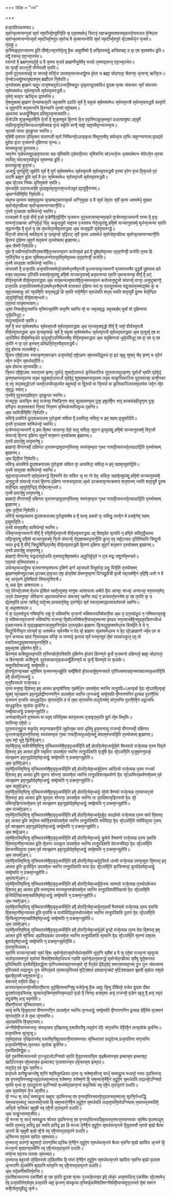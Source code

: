 +++
title = "०४"

+++

प्रजा᳘पतिरकामयत॥  
स᳘र्वान्का᳘मानाप्नुयां स᳘र्वा व्य᳘ष्टीर्व्य᳘श्नुवीये᳘ति स᳘ एत᳘मश्वमेधं᳘ त्रिरात्रं᳘ यज्ञक्रतु᳘मपश्यत्तमा᳘हरत्ते᳘नायजत ते᳘नेष्ट्वा स᳘र्वान्का᳘मानाप्नोत्स᳘र्वा व्य᳘ष्टीर्व्या᳘श्नुत स᳘र्वान्ह वै का᳘मानाप्नोति स᳘र्वा व्य᳘ष्टीर्व्य᳘श्नुते यो᳘ऽश्वमेधे᳘न य᳘जते॥  
त᳘दाहुः॥  
क᳘स्मिन्नृता᳘वभ्यारम्भ इ᳘ति ग्रीष्मे᳘ऽभ्या᳘रभेते᳘त्यु है᳘क आहुर्ग्रीष्मो वै᳘ क्षत्रि᳘यस्यर्तुः᳘ क्षत्रिययज्ञ᳘ उ वा᳘ एष य᳘दश्वमेध इ᳘ति॥  
तद्वै᳘ वसन्त᳘ एवा᳘भ्या᳘रभेत॥  
वसन्तो वै᳘ ब्रह्मण᳘स्यर्तुर्य᳘ उ वै क᳘श्च य᳘जते ब्राह्मणीभू᳘येवैव᳘ यजते त᳘स्माद्वसन्त᳘ एवा᳘भ्या᳘रभेत॥  
सा या᳘सौ᳘ फाल्गुनी᳘ पौर्णमासी भ᳘वति॥  
त᳘स्यै पुर᳘स्तात्षडहे᳘ वा सप्ताहे᳘ वर्त्वि᳘ज उपसमा᳘यन्त्यध्वर्यु᳘श्च हो᳘ता च ब्रह्मा᳘ चोद्गाता᳘ चैतान्वा᳘ अ᳘न्वन्य᳘ ऋत्वि᳘जः॥  
ते᳘भ्योऽध्वर्यु᳘श्चातुष्प्राश्य᳘म् ब्रह्मौदनं नि᳘र्वपति॥  
त᳘स्योक्तम् ब्रा᳘ह्मणं चतु᳘रः पात्रां᳘श्चतुरोऽञ्जलीं᳘श्चतु᳘रः प्र᳘सृतान्द्वा᳘दशविधं द्वा᳘दश मा᳘साः संवत्सरः स᳘र्वं संवत्सरः स᳘र्वमश्वमेधः स᳘र्वस्या᳘प्त्यै स᳘र्वस्या᳘वरुद्ध्यै॥  
त᳘मेते᳘ चत्वा᳘र ऋत्वि᳘जः प्रा᳘श्नन्ति॥  
ते᳘षामुक्तम् ब्रा᳘ह्मणं ते᳘भ्यश्चत्वा᳘रि सह᳘स्राणि ददाति स᳘र्वं वै᳘ सह᳘स्रं स᳘र्वमश्वमेधः स᳘र्वस्या᳘प्त्यै स᳘र्वस्या᳘वरुद्ध्यै चत्वा᳘रि च सुव᳘र्णानि शत᳘मानानि हि᳘रण्यानि त᳘स्यो एवो᳘क्तम्॥  
अ᳘थास्मा अध्वर्यु᳘र्निष्क᳘म् प्रतिमुञ्च᳘न्वाचयति॥  
ते᳘जोऽसि शुक्र᳘ममृ᳘तमि᳘ति ते᳘जो वै᳘ शुक्र᳘ममृ᳘तं हि᳘रण्यं ते᳘ज एवा᳘स्मिञ्छुक्र᳘ममृ᳘तं दधात्यायुष्पा आ᳘युर्मे पाहीत्या᳘युरेवा᳘स्मिन्दधात्य᳘थैनमाह वा᳘चं यछे᳘ति वाग्वै᳘ यज्ञो᳘ यज्ञ᳘स्यैवा᳘भ्यारम्भा᳘य॥  
च᳘तस्रो जाया उ᳘पकॢप्ता भवन्ति॥  
म᳘हिषी वा᳘वाता प᳘रिवृक्ता पालागली स᳘र्वा निष्किन्यो᳘ऽलङ्कृता मिथुन᳘स्यैव᳘ सर्वत्वा᳘य ता᳘भिः सहा᳘ग्न्यगारम् प्र᳘पद्यते पू᳘र्वया द्वारा य᳘जमानो द᳘क्षिणया प᳘त्न्यः॥  
सायमाहुत्यां᳘ हुतायाम्॥  
जघ᳘नेन गा᳘र्हपत्यमु᳘दङ्वा᳘वातया सह सं᳘विशति त᳘देवापी᳘तराः सं᳘विशन्ति सोऽन्तरो᳘रू अ᳘संवर्तमानः शेतेऽने᳘न त᳘पसा स्वस्ति᳘ संवत्सर᳘स्योदृ᳘चं स᳘मश्नवा इ᳘ति॥  
प्रातराहुत्यां᳘ हुता᳘यां॥  
अध्वर्युः᳘ पूर्णाहुतिं᳘ जुहोति स᳘र्वं वै᳘ पूर्णं स᳘र्वमश्वमेधः स᳘र्वस्या᳘प्त्यै स᳘र्वस्या᳘वरुद्ध्यै त᳘स्यां व᳘रेण वा᳘चं वि᳘सृजते व᳘रं ददामि ब्रह्म᳘ण इ᳘ति स᳘र्वं वै व᳘रः स᳘र्वमश्वमेधः स᳘र्वस्या᳘प्त्यै स᳘र्वस्या᳘वरुद्ध्यै॥  
अ᳘थ यो᳘ऽस्य निष्कः प्र᳘तिमुक्तो भ᳘वति॥  
त᳘मध्वर्य᳘वे ददात्यध्वर्य᳘वे द᳘ददमृ᳘तमा᳘युरात्म᳘न्धत्तेऽमृ᳘तं ह्या᳘युर्हि᳘रण्यम्॥  
अ᳘थाग्नेयीमि᳘ष्टिं नि᳘र्वपति॥  
पथ᳘श्च का᳘माय यज्ञमुख᳘स्य चा᳘छम्बट्काराया᳘थो अग्नि᳘मुखा उ वै स᳘र्वा देव᳘ताः स᳘र्वे का᳘मा अश्वमेधे᳘ मुखतः स᳘र्वान्देवा᳘न्प्रीत्वा स᳘र्वान्का᳘मानाप्नवानी᳘ति॥  
त᳘स्यै प᳘ञ्चदश सामिधेन्यो᳘ भवन्ति॥  
पञ्चदशो वै व᳘ज्रो वीर्यं᳘ व᳘ज्रो व᳘ज्रेणैवै᳘त᳘द्वीर्ये᳘ण य᳘जमानः पुर᳘स्तात्पाप्मा᳘नम᳘पहते वा᳘र्त्रघ्नावा᳘ज्यभागौ पाप्मा वै᳘ वृत्रः᳘ पाप्मनो᳘ऽपहत्या अग्नि᳘र्मूर्धा᳘ दिवः᳘ ककुद्भु᳘वो यज्ञ᳘स्य र᳘जसश्च नेते᳘त्युपांशु᳘ हवि᳘षो याज्यानुवाक्ये᳘ मूर्धन्व᳘त्यन्या भ᳘वति स᳘द्वत्यन्यै᳘ष वै᳘ मूर्धा य᳘ एष त᳘पत्येत᳘स्यैवा᳘वरुद्ध्या अ᳘थ यत्स᳘द्वती स᳘देवा᳘वरुन्द्धे॥  
विरा᳘जौ संयाज्ये᳘ सर्वदेव᳘त्यं वा᳘ एतछ᳘न्दो य᳘द्विराट् स᳘र्वे का᳘मा अश्वमेधे स᳘र्वान्देवा᳘न्प्रीत्वा स᳘र्वान्का᳘मानाप्नवानी᳘ति हि᳘रण्यं द᳘क्षिणा सुव᳘र्णं शत᳘मानं त᳘स्योक्तम् ब्रा᳘ह्मणम्॥  
अ᳘थ पौष्णीं नि᳘र्वपति॥  
पूषा वै᳘ पथीनाम᳘धिपतिर᳘श्वायैवै᳘त᳘त्स्वस्त्य᳘यनं करोत्य᳘थो इयं वै᳘ पू᳘षेमा᳘मेवा᳘स्मा एत᳘द्गोप्त्रीं᳘ करोति त᳘स्य हि ना᳘र्तिर᳘स्ति न᳘ ह्वला य᳘मियम᳘ध्वन्गोपाय᳘तीमा᳘मेवा᳘स्मा एत᳘द्गोप्त्रीं᳘ करोति॥  
त᳘स्यै सप्त᳘दश सामिधेन्यो᳘ भवन्ति॥  
सप्तदशो वै᳘ प्रजा᳘पतिः प्रजा᳘पतिरश्वमेधो᳘ऽश्वमेध᳘स्यैवा᳘प्त्यै वृ᳘धन्वन्तावा᳘ज्यभागौ य᳘जमानस्यैव वृ᳘द्ध्यै पू᳘षंस्तव व्रते वय᳘म् पथ᳘स्पथः प᳘रिपतिं वचस्ये᳘त्युपांशु᳘ हवि᳘षो याज्यानुवाक्ये᳘ व्रत᳘वत्यन्या भ᳘वति प᳘थन्वत्यन्या᳘ वीर्यं᳘ वै᳘ व्रतं᳘ वीर्य᳘स्या᳘प्त्यै वीर्य᳘स्या᳘वरुद्ध्या अ᳘थ यत्प᳘थन्वत्य᳘श्वायैवै᳘त᳘त्स्वस्त्य᳘यनं करोत्यनुष्टु᳘भौ संयाज्ये᳘ वाग्वा᳘ अनुष्टुब्वाग्वै᳘ प्रजा᳘पतिः प्रजा᳘पतिरश्वमेधो᳘ऽश्वमेध᳘स्यैवा᳘प्त्यै वासःशतं द᳘क्षिणा रूपं वा᳘ एतत्पु᳘रुषस्य यद्वा᳘सस्त᳘स्माद्य᳘मेव कं᳘ च सुवा᳘ससमाहुः को न्व᳘यमि᳘ति रूप᳘समृद्धो हि भ᳘वति रूपे᳘णैवै᳘नं स᳘मर्धयति शत᳘म् भवति शता᳘युर्वै पु᳘रुषः शते᳘न्द्रिय आ᳘युरेवे᳘न्द्रियं᳘ वीर्य᳘मात्म᳘न्धत्ते॥  
एत᳘स्यां ताय᳘मानायाम्॥  
अ᳘श्वं निक्त्वो᳘दा᳘नयन्ति य᳘स्मिंत्स᳘र्वाणि रूपा᳘णि भवन्ति यो᳘ वा जव᳘समृद्धः सह᳘स्रार्हम् पूर्व्यं यो द᳘क्षिणायां धुर्य᳘प्रतिधुरः᳘॥  
तद्य᳘त्सर्व᳘रूपो भ᳘वति॥  
स᳘र्वं वै᳘ रूपं स᳘र्वमश्वमेधः स᳘र्वस्या᳘प्त्यै स᳘र्वस्या᳘वरुद्ध्या अ᳘थ य᳘ज्जव᳘समृद्धो वीर्यं᳘ वै᳘ जवो᳘ वीर्यस्या᳘प्त्यै वीर्य᳘स्या᳘वरुद्ध्या अ᳘थ य᳘त्सह᳘स्रार्हः स᳘र्वं वै᳘ सह᳘स्रं स᳘र्वमश्वमेधः स᳘र्वस्या᳘प्त्यै स᳘र्वस्या᳘वरुद्ध्या अ᳘थ य᳘त्पूर्व्य᳘ एष वा अ᳘परिमितं वीर्य᳘मभिव᳘र्धते य᳘त्पूर्व्यो᳘ऽपरिमितस्यैव᳘ वीर्य᳘स्या᳘वरुद्ध्या अ᳘थ यद्द᳘क्षिणायां धुर्य᳘पर्तिधुर᳘ एष वा᳘ एष य᳘ एष त᳘पति न वा᳘ एतं क᳘श्चन᳘ प्रतिप्रति᳘रेत᳘स्यैवा᳘वरुद्ध्यै॥  
त᳘दु होवाच भाल्लबेयो᳘॥  
द्वि᳘रूप एवै᳘षो᳘ऽश्वः स्यात्कृष्ण᳘सारङ्गः प्रजा᳘पतेर्वा᳘ एषो᳘ऽक्ष्णः स᳘मभवद्द्वि᳘रूपं वा᳘ इदं च᳘क्षुः शुक्लं᳘ चैव᳘ कृष्णं᳘ च त᳘देनं स्वे᳘न रूपे᳘ण स᳘मर्धयती᳘ति॥  
अ᳘थ होवाच सा᳘त्ययज्ञिः॥  
त्रि᳘रूप एवै᳘षो᳘ऽश्वः स्यात्त᳘स्य कृष्णः᳘ पूर्वार्धः᳘ शुक्लो᳘ऽपरार्धः कृ᳘त्तिकाञ्जिः पुर᳘स्तात्तद्य᳘त्कृष्णः᳘ पूर्वार्धो भ᳘वति य᳘देवे᳘दं᳘ कृष्ण᳘मक्ष्णस्त᳘दस्य तद᳘थ य᳘छुक्लो᳘ऽपरार्धो य᳘देवे᳘दं᳘ शुक्ल᳘मक्ष्णस्त᳘दस्य तद᳘थ यत्कृ᳘त्तिकाञ्जिः पुर᳘स्तात्सा᳘ कनी᳘नका स᳘ एव᳘ रूप᳘समृद्धोऽतो यतमो᳘ऽस्योपक᳘ल्पेत बहुरूपो᳘ वा द्वि᳘रूपो वा त्रि᳘रूपो वा कृ᳘त्तिकाञ्जिस्तमा᳘लभेत जवे᳘न त्वे᳘व स᳘मृद्धः स्यात्॥  
त᳘स्यैते᳘ पुर᳘स्ताद्रक्षिता᳘र उ᳘पकॢप्ता भवन्ति॥  
राजपुत्राः᳘ कवचि᳘नः शतं᳘ राजन्या᳘ निषङ्गि᳘णः शतं᳘ सूतग्रामण्या᳘म् पुत्रा᳘ इषुपर्षि᳘णः शतं᳘ क्षात्त्रसंग्रहीतॄणा᳘म् पुत्रा᳘ दण्डि᳘नः शत᳘मश्वशतं नि᳘रष्टं निर᳘मणं य᳘स्मिन्नेनमपिसृ᳘ज्य र᳘क्षन्ति॥  
अ᳘थ सावित्रीमि᳘ष्टिं नि᳘र्वपति॥  
सवित्रे᳘ प्रसवित्रे द्वा᳘दशकपालम् पुरोडा᳘शं सविता वै᳘ प्रसविता᳘ सविता᳘ म इमं᳘ यज्ञम् प्र᳘सुवादिति॥  
त᳘स्यै प᳘ञ्चदश सामिधेन्यो᳘ भवन्ति॥  
वा᳘र्त्रघ्नावा᳘ज्यभागौ य᳘ इमा वि᳘श्वा जातान्या᳘ देवो᳘ यातु सविता᳘ सुर᳘त्न इ᳘त्युपांशु᳘ हवि᳘षो याज्यानुवाक्ये᳘ विरा᳘जौ संयाज्ये᳘ हि᳘रण्यं द᳘क्षिणा सुव᳘र्णं शत᳘मानं त᳘स्योक्तम् ब्रा᳘ह्मणम्॥  
त᳘स्यै प्रयाजे᳘षु ताय᳘मानेषु॥  
ब्राह्मणो᳘ वीणागाथी᳘ दक्षिणत उ᳘त्तरमन्द्रामुदाघ्नं᳘स्तिस्रः᳘ स्वयंस᳘म्भृता गा᳘था गायती᳘त्ययजते᳘त्यददादि᳘ति त᳘स्योक्तम् ब्रा᳘ह्मणम्॥  
अ᳘थ द्विती᳘यां नि᳘र्वपति॥  
सवित्र᳘ आसवित्रे द्वा᳘दशकपालम् पुरोडा᳘शं सविता वा᳘ आसविता᳘ सविता᳘ म इमं᳘ यज्ञमा᳘सुवादि᳘ति॥  
त᳘स्यै सप्त᳘दश सामिधेन्यो᳘ भवन्ति॥  
स᳘द्वन्तावा᳘ज्यभागौ स᳘देवा᳘वरुन्द्धे वि᳘श्वानि देव सवितः स᳘ घा नो देवः᳘ सविता᳘ सहावे᳘त्युपांशु᳘ हवि᳘षो याज्यानुवाक्ये᳘ अनुष्टु᳘भौ संयाज्ये᳘ रजतं हि᳘रण्यं द᳘क्षिणा नानारूप᳘ताया अ᳘थो उत्क्रमाया᳘नपक्रमाय शत᳘मानम् भवति शता᳘युर्वै पु᳘रुषः शते᳘न्द्रिय आ᳘युरेवे᳘न्द्रियं᳘ वीर्य᳘मात्म᳘न्धत्ते॥  
त᳘स्यै प्रयाजे᳘षु ताय᳘मानेषु॥  
ब्राह्मणो᳘ वीणागाथी᳘ दक्षिणत उ᳘त्तरमन्द्रामुदाघ्नं᳘स्तिस्रः᳘ स्वयंस᳘म्भृता गा᳘था गायती᳘त्ययजते᳘त्यददादि᳘ति त᳘स्योक्तम् ब्रा᳘ह्मणम्॥  
अ᳘थ तृती᳘यां नि᳘र्वपति॥  
सवित्रे᳘ सत्य᳘प्रसवाय द्वा᳘दशकपालम् पुरोडा᳘शमेष ह वै᳘ सत्यः᳘ प्रसवो यः᳘ सवितुः᳘ सत्ये᳘न मे प्रसवे᳘नेमं᳘ यज्ञम् प्र᳘सुवादि᳘ति॥  
त᳘स्यै सप्त᳘दशैव᳘ सामिधेन्यो᳘ भवन्ति॥  
रयिम᳘न्तावा᳘ज्यभागौ वीर्यं᳘ वै᳘ रयि᳘वीर्य᳘स्या᳘प्त्यै वीर्य᳘स्या᳘वरुद्ध्या आ᳘ विश्व᳘देवं स᳘त्पतिं न᳘ प्रमि᳘ये सवितुर्दै᳘व्यस्य तदि᳘त्युपांशु᳘ हवि᳘षो याज्यानुवाक्ये᳘ नि᳘त्ये संयाज्ये᳘ ने᳘द्यज्ञपथाद᳘यानी᳘ति कॢप्त᳘ एव᳘ यज्ञे᳘ऽन्ततः प्र᳘तितिष्ठति त्रिष्टु᳘भौ भवत इ᳘न्द्रे वै᳘ वीर्यं᳘ त्रिष्टु᳘बिन्द्रिय᳘स्यैव᳘ वीर्य᳘स्या᳘वरुद्ध्यै हि᳘रण्यं द᳘क्षिणा सुव᳘र्णं शत᳘मानं त᳘स्योक्तम् ब्रा᳘ह्मणम्॥  
त᳘स्यै प्रयाजे᳘षु ताय᳘मानेषु॥  
ब्राह्मणो᳘ वीणानेव᳘ रुद्रा᳘दन्त᳘र्दधाति त᳘स्माद्य᳘त्रैषा᳘श्वमेध आ᳘हुतिर्हूय᳘ते न त᳘त्र रुद्रः᳘ पशू᳘नभि᳘मन्यते॥  
एत᳘स्यां सं᳘स्थितायाम्॥  
उपोत्था᳘याध्वर्यु᳘श्च य᳘जमानश्चा᳘श्वस्य द᳘क्षिणे क᳘र्ण आ᳘जपतो विभू᳘र्मात्रा᳘ प्रभूः᳘ पित्रे᳘ति त᳘स्योक्तम् ब्रा᳘ह्मणम᳘थैनमु᳘दञ्चम् प्रा᳘ञ्चम् प्र᳘सृजत एषा᳘ होभ᳘येषां देवमनुष्या᳘णां दिग्यदु᳘दीची प्रा᳘ची स्वा᳘यामेवै᳘नं त᳘द्दिषि᳘ धत्तो न वै स्व᳘ आय᳘तने प्र᳘तिष्ठितो रिष्यत्य᳘रिष्ट्यै॥  
स᳘ आह दे᳘वा आशापालाः॥  
एतं᳘ देवेभ्यो᳘ऽश्वम् मे᳘धाय प्रो᳘क्षितं रक्षते᳘त्युक्ता᳘ मानुषा आशापाला अथैते दै᳘वा आप्याः᳘ साध्या᳘ अन्वाध्या᳘ मरु᳘तस्त᳘मेत᳘ उभ᳘ये देवमनुष्याः᳘ संविदाना अ᳘प्रत्यावर्तयन्तः संवत्सरं᳘ रक्षन्ति तद्यं न᳘ प्रत्यावर्त᳘यन्त्येष वा᳘ एष त᳘पति क᳘ उ ह्ये᳘तम᳘र्हति प्रत्या !वयितुं यद्ये᳘नम् प्रत्यावर्त᳘येयुः प᳘रागेवे᳘दं स᳘र्वं स्यात्त᳘स्माद᳘प्रत्यावर्तयन्तो रक्षन्ति॥  
स᳘ आहा᳘शापालाः॥  
ये वा᳘ एत᳘स्योदृ᳘चं गमिष्य᳘न्ति राष्ट्रं ते᳘ भविष्यन्ति रा᳘जानो भविष्यन्त्यभिषेचनी᳘या अ᳘थ य᳘ एत᳘स्योदृ᳘चं न᳘ गमिष्यन्त्य᳘राष्ट्रं ते᳘ भविष्यन्त्य᳘राजानो भविष्यन्ति राजन्या᳘ वि᳘शोऽनभिषेचनी᳘यास्त᳘स्मान्मा प्र᳘मदत स्ना᳘त्वाच्चैवै᳘नमुदका᳘न्निरुन्धीध्वं व᳘डवाभ्यश्च ते य᳘द्यद्ब्राह्मणजात᳘मुपनिग᳘छेत त᳘त्तत्पृछेत ब्रा᳘ह्मणाः कि᳘यद्यूय᳘मश्वमेध᳘स्य वित्थे᳘ति ते ये न᳘ विद्यु᳘र्जिनीया᳘त तांत्स᳘र्वं वा᳘ अश्वमेधः स᳘र्वस्यैष न वेद यो᳘ ब्राह्मणः स᳘न्नश्वमेध᳘स्य न वे᳘द सो᳘ऽब्राह्मणो ज्ये᳘य एव स पा᳘नं करवाथ खादं नि᳘वपाथा᳘थ यत्किं᳘ च जनपदे᳘ कृतान्नं स᳘र्वं वस्त᳘त्सुतं ते᳘षां रथकारकुल᳘ एव᳘ वो वसतिस्तद्ध्य᳘श्वस्याय᳘तनमि᳘ति॥  
प्रमुच्या᳘श्वं द᳘क्षिणेन वे᳘दिं॥  
हिरण्म᳘यं कशिपू᳘पस्तृणाति त᳘स्मिन्होतो᳘पविशति द᳘क्षिणेन हो᳘तारं हिरण्म᳘ये कूर्चे य᳘जमानो दक्षिणतो᳘ ब्रह्मा᳘ चोद्गाता᳘ च हिरण्म᳘य्योः कशिपु᳘नोः पुर᳘स्तात्प्रत्य᳘ङ्ङध्वर्यु᳘र्हिरण्म᳘ये वा कूर्चे᳘ हिरण्म᳘ये वा फ᳘लके॥  
समु᳘पविष्टेष्वध्वर्युः᳘ सम्प्रे᳘ष्यति॥  
हो᳘तर्भूतान्या᳘चक्ष्व भूते᳘ष्विमं य᳘जमानम᳘ध्यूहे᳘ति सम्प्रै᳘षितो हो᳘ताध्वर्युमा᳘मन्त्रयते पा᳘रिप्लवमाख्या᳘नमाख्यास्यन्न᳘ध्वर्यवि᳘ति हवै᳘ होतरि᳘त्यध्वर्युः᳘॥  
म᳘नुर्वैवस्वतो राजे᳘त्याह॥  
त᳘स्य मनुष्या᳘ वि᳘शस्त᳘ इम᳘ आसत इत्य᳘श्रोत्रिया गृहमेधि᳘न उपसमे᳘ता भवन्ति तानु᳘पदि=\अत्यृचो वे᳘दः सो᳘ऽयमि᳘त्यृचां᳘ सूक्तं᳘ व्या᳘चक्षाण इवा᳘नुद्रवेद्वीणागणगि᳘न उपसमे᳘ता भवन्ति ता᳘नध्वर्युः᳘ सम्प्रे᳘ष्यति वी᳘णागणगिन इ᳘त्याह पुराणै᳘रिमं य᳘जमानं रा᳘जभिः साधुकृ᳘द्भिः सं᳘गायते᳘ति तं ते त᳘था सं᳘गायन्ति तद्य᳘देनमेवं᳘ संगा᳘यन्ति पुराणै᳘रेवै᳘नं तद्रा᳘जभिः साधुकृ᳘द्भिः स᳘लोकं कुर्वन्ति॥  
सम्प्रै᳘ष्याध्वर्युः᳘ प्रक्रमा᳘न्जुहोति॥  
अन्वाहार्यप᳘चने वा᳘श्वस्य वा पद᳘म् परिलि᳘ख्य यतर᳘थास्य त᳘त्रावृद्भ᳘वति पू᳘र्वा त्वे᳘व स्थि᳘तिः॥  
सावित्र्या᳘ एवे᳘ष्टेः॥  
पुर᳘स्तादनुद्रु᳘त्य सकृ᳘देव᳘ रूपा᳘ण्याहवनी᳘ये जुहोत्य᳘थ सायं धृ᳘तिषु हूय᳘मानासु राजन्यो᳘ वीणागाथी᳘ दक्षिणत उ᳘त्तरमन्द्रामुदाघ्नं᳘स्तिस्रः᳘ स्वयंसम्भृता गा᳘था गायती᳘त्ययुध्यते᳘त्यमुं᳘ संग्राम᳘मजयदि᳘ति त᳘स्योक्तम् ब्रा᳘ह्मणम्॥  
अ᳘थ श्वो᳘ भूते᳘ द्वितीये᳘ऽहन्॥  
एव᳘मेवै᳘ता᳘सु सावित्रीष्वि᳘ष्टिषु सं᳘स्थितास्वेषै᳘वा᳘वृद᳘ध्वर्यवि᳘ति हवै᳘ होतरि᳘त्येवा᳘ध्वर्युर्य᳘मो वैवस्वतो राजे᳘त्याह त᳘स्य पित᳘रो वि᳘शस्त᳘ इम᳘ आसत इ᳘ति स्थ᳘विरा उपसमे᳘ता भवन्ति तानु᳘पदिशति य᳘जूंषि वे᳘दः सो᳘ऽयमि᳘ति य᳘जुषा᳘मनुवाकं᳘ व्याच᳘क्षाण इवा᳘नुद्रवेदेव᳘मेवा᳘ध्वर्युः᳘ सम्प्रे᳘ष्यति न᳘ प्रक्रमा᳘न्जुहोति॥  
अ᳘थ तृतीये᳘ऽहन्॥  
एव᳘मेवै᳘तास्वि᳘ष्टिषु सं᳘स्थितास्वेषै᳘वा᳘वृद᳘ध्वर्यवि᳘ति हवै᳘ होतरि᳘त्येवा᳘ध्वर्युर्व᳘रुण आदित्यो राजे᳘त्याह त᳘स्य गन्धर्वा वि᳘शस्त᳘ इम᳘ आसत इ᳘ति यु᳘वानः शोभना᳘ उपसमे᳘ता भवन्ति तानु᳘पदिशत्य᳘थर्वाणो वे᳘दः सो᳘ऽयमित्य᳘थर्वणामे᳘कम् प᳘र्व व्याच᳘क्षाण इवा᳘नुद्रवेदेव᳘मेवा᳘ध्वर्युः᳘ सम्प्रे᳘ष्यति न᳘ प्रक्रमा᳘न्जुहोति॥  
अ᳘थ चतुर्थे᳘ऽहन्॥  
एव᳘मेवै᳘ता᳘स्वि᳘ष्टिषु सं᳘स्थितास्वेषै᳘वा᳘वृद᳘ध्वर्यवि᳘ति हवै᳘ होतरि᳘त्येवा᳘ध्वर्युः सो᳘मो वैष्णवो राजे᳘त्याह त᳘स्याप्सर᳘सो वि᳘शस्ता᳘ इमा᳘ आसत इ᳘ति युवत᳘यः शोभनाः᳘ उपसमे᳘ता भवन्ति ता उ᳘पदिशत्य᳘ङ्गिरसो वे᳘दः सो᳘ यमित्य᳘ङ्गिरसामे᳘कम् प᳘र्व व्याच᳘क्षाण इवा᳘नुद्रवेदेव᳘मेवा᳘ध्वर्युः᳘ सम्प्रे᳘ष्यति न᳘ प्रक्रमा᳘न्जुहोति॥  
अ᳘थ पञ्चमे᳘ऽहन्॥  
एव᳘मेवै᳘तास्वि᳘ष्टिषु सं᳘स्थितास्वेषै᳘वा᳘वृद᳘ध्वर्यवि᳘ति हवै᳘ होतरि᳘त्येवा᳘ध्वर्युर᳘र्बुदः काद्रवेयो राजे᳘त्याह त᳘स्य सर्पा वि᳘शस्त᳘ इम᳘ आसत इ᳘ति सर्पा᳘श्च सर्ववि᳘दश्चोपसमे᳘ता भवन्ति तानु᳘पदिशति सर्पविद्या वे᳘दः सो᳘ऽयमि᳘ति सर्पविद्या᳘या ए᳘कम् प᳘र्व व्याच᳘क्षाण इवा᳘नुद्रवेदेव᳘मेवा᳘ध्वर्युः᳘ सम्प्रे᳘ष्यति न᳘ प्रक्रमा᳘न्जुहोति॥  
अ᳘थ षष्ठे᳘ऽहन्॥  
एव᳘मेवै᳘तास्वि᳘ष्टिषु सं᳘स्थितास्वेषै᳘वा᳘वृद᳘ध्वर्यवि᳘ति हवै᳘ होतरि᳘त्येवा᳘ध्वर्युः कु᳘बेरो वैश्रवणो राजे᳘त्याह त᳘स्य र᳘क्षांसि वि᳘शस्ता᳘नीमा᳘न्यासत इ᳘ति से᳘लगाः पादकृ᳘त उपसमे᳘ता भवन्ति तानु᳘पदिशति देवजनविद्या वे᳘दः सो᳘ऽयमि᳘ति देवजनविद्या᳘या ए᳘कम् प᳘र्व व्याच᳘क्षाण इवा᳘नुद्रवेदेव᳘मेवा᳘ध्वर्युः᳘ सम्प्रे᳘ष्यति न᳘ प्रक्रमा᳘न्जुहोति॥  
अ᳘थ सप्तमे᳘ऽहन्॥  
एव᳘मेवै᳘तास्वि᳘ष्टिषु सं᳘स्थितास्वेषै᳘वा᳘वृद᳘ध्वर्यवि᳘ति हवै᳘ होतरि᳘त्येवा᳘ध्वर्युर᳘सितो धान्वो राजे᳘त्याह तस्या᳘सुरा वि᳘शस्त᳘ इम᳘ आसत इ᳘ति कुसीदि᳘न उपसमे᳘ता भवन्ति तानु᳘पदिशति माया वे᳘दः सो᳘ऽयमि᳘ति कां᳘चिन्मायां᳘ कुर्यादेवमेवा᳘ध्वर्युः᳘ सम्प्रे᳘ष्यति न᳘ प्रक्रमा᳘न्जुहोति॥  
अ᳘थाष्टमे᳘ऽहन्॥  
एव᳘मेवै᳘तास्वि᳘ष्टिषु सं᳘स्थितास्वेषै᳘वा᳘वृद᳘ध्वर्यवि᳘ति हवै᳘ होतरि᳘त्येवा᳘ध्वर्युर्म᳘त्स्यः साम्मदो राजे᳘त्याह त᳘स्योदकेचरा वि᳘शस्त᳘ इम᳘ आसत इ᳘ति मत्स्या᳘श्च मत्स्यह᳘नश्चोपसमे᳘ता भवन्ति तानु᳘पदिशतीतिहासो वे᳘दः सो᳘ऽयमि᳘ति कं᳘चिदितिहासमा᳘चक्षीतैव᳘मेवा᳘ध्वर्युः᳘ सम्प्रे᳘ष्यति न᳘ प्रक्रमा᳘न्जुहोति॥  
अ᳘थ नवमे᳘ऽहन्॥  
एव᳘मेवै᳘तास्वि᳘ष्टिषु सं᳘स्थितास्वेषै᳘वा᳘वृद᳘ध्वर्यवि᳘ति हवै᳘ होतरि᳘त्येवा᳘ध्वर्युस्ता᳘र्क्ष्यो वैपश्यतो राजे᳘त्याह त᳘स्य व᳘यांसि वि᳘शस्ता᳘नीमा᳘न्यासत इ᳘ति व᳘यांसि च वायोविद्यिका᳘श्चोपसमे᳘ता भवन्ति तानु᳘पदिशति पुराणं वे᳘दः सो᳘ऽयमि᳘ति किं᳘चित्पुराणमा᳘चक्षीतैव᳘मेवा᳘ध्वर्युः᳘ सम्प्रे᳘ष्यति न᳘ प्रक्रमा᳘न्जुहोति॥  
अ᳘थ दशमे᳘ऽहन्॥  
एव᳘मेवै᳘तास्वि᳘ष्टिषु सं᳘स्थितास्वेषै᳘वा᳘वृद᳘ध्वर्यवि᳘ति हवै᳘ होतरि᳘त्येवा᳘ध्वर्युर्ध᳘र्म इ᳘न्द्रो राजे᳘त्याह त᳘स्य देवा वि᳘शस्त᳘ इम᳘ आसत इ᳘ति श्रो᳘त्रिया अ᳘प्रतिग्राहका उपसमे᳘ता भवन्ति तानु᳘पदिशति सा᳘मानि वे᳘दः सो᳘ऽयमि᳘ति सा᳘म्नां दश᳘तम् ब्रूयादेव᳘मेवा᳘ध्वर्युः᳘ सम्प्रे᳘ष्यति न᳘ प्रक्रमा᳘न्जुहोती᳘ति॥  
एतत्पा᳘रिप्लवम्॥  
स᳘र्वाणि राज्यान्या᳘चष्टे स᳘र्वा वि᳘शः स᳘र्वान्वे᳘दांत्स᳘र्वान्देवांत्स᳘र्वाणि भूता᳘नि स᳘र्वेषां ह वै स᳘ एते᳘षां राज्या᳘नां सा᳘युज्यं सलोक᳘तामश्नुते स᳘र्वासां विशामै᳘श्वर्यमा᳘धिपत्यं गछति स᳘र्वान्वे᳘दान᳘वरुन्द्धे स᳘र्वान्देवा᳘न्प्रीत्वा स᳘र्वेषु भूते᳘ष्वन्ततः प्र᳘तितिष्ठति य᳘स्यैवंवि᳘देतद्धो᳘ता पा᳘रिप्लवमाख्या᳘नमाच᳘ष्टे यो᳘ वैत᳘देवं वे᳘दैत᳘देव᳘ समान᳘माख्या᳘नम् पु᳘नः पुनः संवत्सरम् प᳘रिप्लवते तद्यत्पु᳘नः पुनः परिप्ल᳘वते त᳘स्मात्पा᳘रिप्लवं ष᳘ट्त्रिंशतं दशाहाना᳘चष्टे ष᳘ट्त्रिंशदक्षरा बृहती बा᳘र्हताः पश᳘वो बृहत्यै᳘वा᳘स्मै पशून᳘वरुन्द्धे॥  
संवत्सरे᳘ पर्य᳘वेते दीक्षा᳘॥  
प्राजापत्य᳘मालभ्यो᳘त्सीदन्ती᳘ष्टयः पुरो᳘हितस्याग्नि᳘षु यजेते᳘त्यु है᳘क आहुः कि᳘मु दीक्षितो᳘ यजेत द्वा᳘दश दीक्षा द्वा᳘दशोपस᳘दस्तिस्रः᳘ सुत्यास्त᳘त्त्रिणव᳘मभिस᳘म्पद्यते व᳘ज्रो वै᳘ त्रिणवः᳘ क्षत्रम᳘श्वः क्षत्रं᳘ राजन्यो᳘ व᳘ज्रेण ख᳘लु वै᳘ क्षत्रं᳘ स्पृतं तद्व᳘ज्रेणैव᳘ क्षत्रं᳘ स्पृणोति॥  
दीक्षणी᳘यायां सं᳘स्थितायाम्॥  
सायं᳘ वाचि वि᳘सृष्टायां वीणागणगि᳘न उपसमे᳘ता भवन्ति ता᳘नध्वर्युः᳘ सम्प्रे᳘ष्यति वी᳘णागणगिन इ᳘त्याह देवै᳘रिमं य᳘जमानं सं᳘गायते᳘ति तं ते त᳘था सं᳘गायन्ति॥  
अ᳘हरहर्वाचि वि᳘सृष्टायाम्॥  
अग्नीषोमी᳘याणामन्ततः᳘ संस्था᳘याम् प᳘रिहृतासु व᳘सतीवरीषु तद्य᳘देनं देवैः᳘ संगा᳘यन्ति देवै᳘रेवै᳘नं तत्स᳘लोकं कुर्वन्ति॥  
प्रजा᳘पतिना सुत्या᳘सु॥  
एव᳘मेवा᳘हरहः प᳘रिहृतास्वेव᳘ वसतीव᳘रीषूदवसानी᳘यायामन्ततः सं᳘स्थितायां तद्य᳘देनम् प्रजा᳘पतिना संगा᳘यन्ति प्रजा᳘पतिनैवै᳘नम् त᳘दन्ततः स᳘लोकं कुर्वन्ति॥  
ए᳘कविंशतिर्यू᳘पाः॥  
स᳘र्व ए᳘कविंशत्यरत्नयो रा᳘ज्जुदालोऽग्निष्ठो भ᳘वति पै᳘तुदारवावभि᳘तः ष᳘ड्बैल्वास्त्र᳘य इत्थात्त्र᳘य इत्थात्ष᳘ट् खादिरास्त्र᳘य एवे᳘त्थात्त्र᳘य इत्थात्षट् पा᳘लाशास्त्र᳘य एवे᳘त्थात्त्र᳘य इत्था᳘त्॥  
तद्य᳘देत᳘ एवं यू᳘पा भ᳘वन्ति॥  
प्रजा᳘पतेः प्राणेषू᳘त्क्रान्तेषु श᳘रीरं श्व᳘यितुमध्रियत त᳘स्य यः᳘ श्लेष्मा᳘सीत्स᳘ सार्धं᳘ समवद्रु᳘त्य मध्यतो᳘ नस्त उ᳘दभिनत्स᳘ एष व᳘नस्प᳘तिरभवद्र᳘ज्जुदालस्त᳘स्मात्स᳘ श्लेष्मणाः᳘ श्लेष्म᳘णो हि᳘ सम᳘भवत्ते᳘नैवै᳘नं त᳘द्रूपे᳘ण स᳘मर्धयति तद्यत्सो᳘ऽग्निष्ठो भ᳘वति म᳘ध्यं वा᳘ एतद्यू᳘पानां य᳘दग्निष्ठो म᳘ध्यमेत᳘त्प्राणा᳘नां यन्ना᳘सिके स्व᳘ एवै᳘नं त᳘दाय᳘तने दधाति॥  
अ᳘थ य᳘दापोम᳘यं ते᳘ज आ᳘सीत्॥  
यो᳘ गन्धः स᳘ सार्धं᳘ समवद्रु᳘त्य चक्षुष्ट उ᳘दभिनत्स᳘ एष व᳘नस्प᳘तिरभवत्पो᳘तुदारुस्त᳘स्मात्स᳘ सुरभि᳘र्गन्धाद्धि᳘ सम᳘भवत्त᳘स्मादु ज्वलनस्ते᳘जसो हि᳘ सम᳘भवत्ते᳘नैवै᳘नं त᳘द्रूपे᳘ण स᳘मर्धयति तद्यत्ता᳘वभि᳘तोऽग्निष्ठम् भ᳘वतस्त᳘स्मादिमे᳘ अभि᳘तो ना᳘सिकां च᳘क्षुषी स्व᳘ एवै᳘नौ त᳘दाय᳘तने दधाति॥  
अ᳘थ यत्कु᳘न्तापमा᳘सीत्॥  
यो᳘ मज्जा स᳘ सार्धं᳘ समवद्रु᳘त्य श्रोत्रत उ᳘दभिनत्स᳘ एष व᳘नस्प᳘तिरभवद्बि᳘ल्वस्त᳘स्मात्त᳘स्यान्तरतः स᳘र्वमेव फ᳘लमाद्य᳘म् भवति त᳘स्मादु हारिद्र᳘ इव भवति हारिद्र᳘ इव हि मज्जा ते᳘नैवै᳘नं त᳘द्रूपे᳘ण स᳘मर्धयत्य᳘न्तरे पै᳘तुदारुवौ भ᳘वतो बा᳘ह्ये बैल्वा अ᳘न्तरे हि च᳘क्षुषी बा᳘ह्ये श्रो᳘त्रे स्व᳘ एवै᳘नांस्त᳘दाय᳘तने दधाति॥  
अ᳘स्थिभ्य एवा᳘स्य खदिरः स᳘मभवत्॥  
त᳘स्मात्स᳘ दारुणो᳘ बहुसारो᳘ दारुण᳘मिव ह्य᳘स्थि ते᳘नैवै᳘नं त᳘द्रूपे᳘ण स᳘मर्धयत्य᳘न्तरे बैल्वा भ᳘वन्ति बा᳘ह्ये खादिरा अ᳘न्तरे हि᳘ मज्जा᳘नो बा᳘ह्यान्य᳘स्थीनि स्व᳘ एवै᳘नांस्त᳘दाय᳘तने दधाति॥  
मांसे᳘भ्य एवा᳘स्य पलाशः स᳘मभवत्॥  
त᳘स्मात्स᳘ बहुरसो लो᳘हितरसो लो᳘हितमिव हि᳘ मांसं ते᳘नैवै᳘नं त᳘द्रूपे᳘ण स᳘मर्धयत्य᳘न्तरे खादिरा भ᳘वन्ति बा᳘ह्ये पा᳘लाश अ᳘न्तराणि ह्य᳘स्थीनि बा᳘ह्यानि मांसा᳘नि स्व᳘ एवै᳘नांस्त᳘दाय᳘तने दधाति॥  
अ᳘थ यदे᳘कविंशतिर्भ᳘वन्ति॥  
ए᳘कविंशत्यरत्नय एकविंशो वा᳘ एष त᳘पति द्वा᳘दश मा᳘साः प᳘ञ्चर्त᳘वस्त्र᳘य इमे᳘ लोका᳘ असा᳘वादित्य᳘ एकविंशः सो᳘ऽश्वमेध᳘ एष᳘ प्रजा᳘पतिरेव᳘मेत᳘म् प्रजा᳘पतिं यज्ञं᳘ कृत्स्नं᳘ संस्कृ᳘त्य त᳘स्मिन्ने᳘कविंशतिमग्नीषोमी᳘यान्पशूना᳘लभते ते᳘षां समानं कर्मे᳘त्येत᳘त्पूर्वेद्युः क᳘र्म॥  
